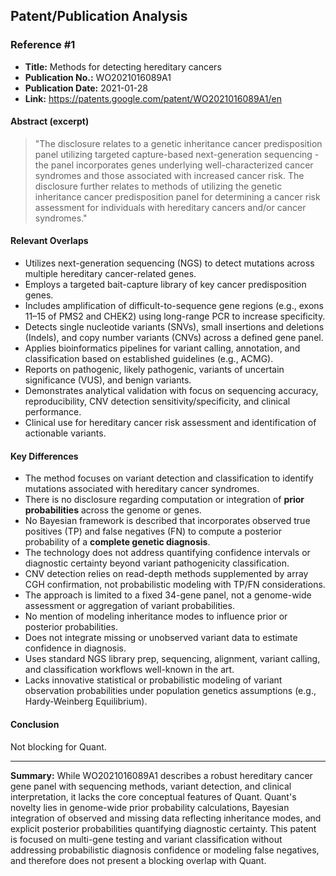 ## Patent/Publication Analysis

### Reference #1

- **Title:** Methods for detecting hereditary cancers
- **Publication No.:** WO2021016089A1
- **Publication Date:** 2021-01-28
- **Link:** https://patents.google.com/patent/WO2021016089A1/en

#### Abstract (excerpt)

> "The disclosure relates to a genetic inheritance cancer predisposition panel utilizing targeted capture-based next-generation sequencing - the panel incorporates genes underlying well-characterized cancer syndromes and those associated with increased cancer risk. The disclosure further relates to methods of utilizing the genetic inheritance cancer predisposition panel for determining a cancer risk assessment for individuals with hereditary cancers and/or cancer syndromes."

#### Relevant Overlaps

- Utilizes next-generation sequencing (NGS) to detect mutations across multiple hereditary cancer-related genes.
- Employs a targeted bait-capture library of key cancer predisposition genes.
- Includes amplification of difficult-to-sequence gene regions (e.g., exons 11–15 of PMS2 and CHEK2) using long-range PCR to increase specificity.
- Detects single nucleotide variants (SNVs), small insertions and deletions (Indels), and copy number variants (CNVs) across a defined gene panel.
- Applies bioinformatics pipelines for variant calling, annotation, and classification based on established guidelines (e.g., ACMG).
- Reports on pathogenic, likely pathogenic, variants of uncertain significance (VUS), and benign variants.
- Demonstrates analytical validation with focus on sequencing accuracy, reproducibility, CNV detection sensitivity/specificity, and clinical performance.
- Clinical use for hereditary cancer risk assessment and identification of actionable variants.

#### Key Differences

- The method focuses on variant detection and classification to identify mutations associated with hereditary cancer syndromes.
- There is no disclosure regarding computation or integration of **prior probabilities** across the genome or genes.
- No Bayesian framework is described that incorporates observed true positives (TP) and false negatives (FN) to compute a posterior probability of a **complete genetic diagnosis**.
- The technology does not address quantifying confidence intervals or diagnostic certainty beyond variant pathogenicity classification.
- CNV detection relies on read-depth methods supplemented by array CGH confirmation, not probabilistic modeling with TP/FN considerations.
- The approach is limited to a fixed 34-gene panel, not a genome-wide assessment or aggregation of variant probabilities.
- No mention of modeling inheritance modes to influence prior or posterior probabilities.
- Does not integrate missing or unobserved variant data to estimate confidence in diagnosis.
- Uses standard NGS library prep, sequencing, alignment, variant calling, and classification workflows well-known in the art.
- Lacks innovative statistical or probabilistic modeling of variant observation probabilities under population genetics assumptions (e.g., Hardy-Weinberg Equilibrium).

#### Conclusion

Not blocking for Quant.

---

**Summary:** While WO2021016089A1 describes a robust hereditary cancer gene panel with sequencing methods, variant detection, and clinical interpretation, it lacks the core conceptual features of Quant. Quant's novelty lies in genome-wide prior probability calculations, Bayesian integration of observed and missing data reflecting inheritance modes, and explicit posterior probabilities quantifying diagnostic certainty. This patent is focused on multi-gene testing and variant classification without addressing probabilistic diagnosis confidence or modeling false negatives, and therefore does not present a blocking overlap with Quant.

